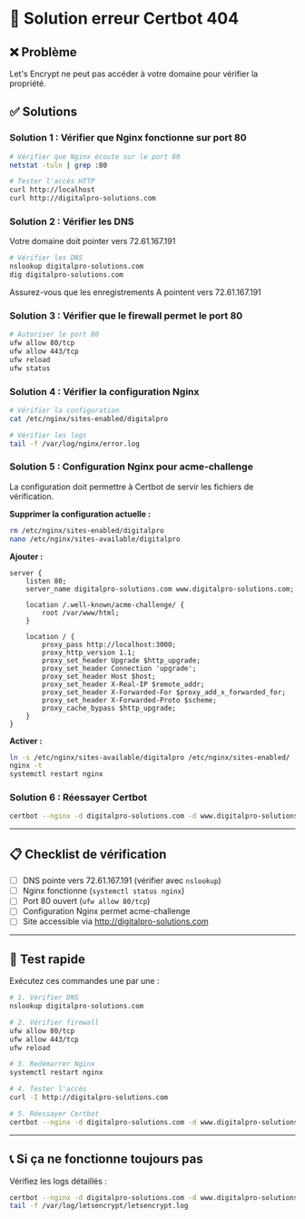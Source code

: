 # 🔧 Solution erreur Certbot 404

## ❌ Problème
Let's Encrypt ne peut pas accéder à votre domaine pour vérifier la propriété.

## ✅ Solutions

### Solution 1 : Vérifier que Nginx fonctionne sur port 80

```bash
# Vérifier que Nginx écoute sur le port 80
netstat -tuln | grep :80

# Tester l'accès HTTP
curl http://localhost
curl http://digitalpro-solutions.com
```

### Solution 2 : Vérifier les DNS

Votre domaine doit pointer vers 72.61.167.191

```bash
# Vérifier les DNS
nslookup digitalpro-solutions.com
dig digitalpro-solutions.com
```

Assurez-vous que les enregistrements A pointent vers 72.61.167.191

### Solution 3 : Vérifier que le firewall permet le port 80

```bash
# Autoriser le port 80
ufw allow 80/tcp
ufw allow 443/tcp
ufw reload
ufw status
```

### Solution 4 : Vérifier la configuration Nginx

```bash
# Vérifier la configuration
cat /etc/nginx/sites-enabled/digitalpro

# Vérifier les logs
tail -f /var/log/nginx/error.log
```

### Solution 5 : Configuration Nginx pour acme-challenge

La configuration doit permettre à Certbot de servir les fichiers de vérification.

**Supprimer la configuration actuelle :**
```bash
rm /etc/nginx/sites-enabled/digitalpro
nano /etc/nginx/sites-available/digitalpro
```

**Ajouter :**
```nginx
server {
    listen 80;
    server_name digitalpro-solutions.com www.digitalpro-solutions.com;

    location /.well-known/acme-challenge/ {
        root /var/www/html;
    }

    location / {
        proxy_pass http://localhost:3000;
        proxy_http_version 1.1;
        proxy_set_header Upgrade $http_upgrade;
        proxy_set_header Connection 'upgrade';
        proxy_set_header Host $host;
        proxy_set_header X-Real-IP $remote_addr;
        proxy_set_header X-Forwarded-For $proxy_add_x_forwarded_for;
        proxy_set_header X-Forwarded-Proto $scheme;
        proxy_cache_bypass $http_upgrade;
    }
}
```

**Activer :**
```bash
ln -s /etc/nginx/sites-available/digitalpro /etc/nginx/sites-enabled/
nginx -t
systemctl restart nginx
```

### Solution 6 : Réessayer Certbot

```bash
certbot --nginx -d digitalpro-solutions.com -d www.digitalpro-solutions.com
```

---

## 📋 Checklist de vérification

- [ ] DNS pointe vers 72.61.167.191 (vérifier avec `nslookup`)
- [ ] Nginx fonctionne (`systemctl status nginx`)
- [ ] Port 80 ouvert (`ufw allow 80/tcp`)
- [ ] Configuration Nginx permet acme-challenge
- [ ] Site accessible via http://digitalpro-solutions.com

---

## 🚀 Test rapide

Exécutez ces commandes une par une :

```bash
# 1. Vérifier DNS
nslookup digitalpro-solutions.com

# 2. Vérifier firewall
ufw allow 80/tcp
ufw allow 443/tcp
ufw reload

# 3. Redémarrer Nginx
systemctl restart nginx

# 4. Tester l'accès
curl -I http://digitalpro-solutions.com

# 5. Réessayer Certbot
certbot --nginx -d digitalpro-solutions.com -d www.digitalpro-solutions.com
```

---

## 📞 Si ça ne fonctionne toujours pas

Vérifiez les logs détaillés :
```bash
certbot --nginx -d digitalpro-solutions.com -d www.digitalpro-solutions.com -v
tail -f /var/log/letsencrypt/letsencrypt.log
```

